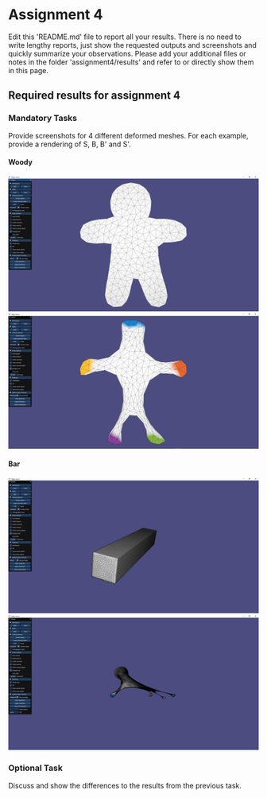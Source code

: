 # Assignment 4

Edit this 'README.md' file to report all your results. There is no need to write lengthy reports, just show the requested outputs and screenshots and quickly summarize your observations. Please add your additional files or notes in the folder 'assignment4/results' and refer to or directly show them in this page.

## Required results for assignment 4

### Mandatory Tasks

Provide screenshots for 4 different deformed meshes. For each example, provide a rendering of S, B, B' and S'.

#### Woody<br/>
![alt text](Results/Woody_S.PNG "Title")
![alt text](Results/Woody_B.PNG "Title")

#### Bar<br/>
![alt text](Results/Bar_S.PNG "Title")
![alt text](Results/Hand_B.PNG "Title")

### Optional Task

Discuss and show the differences to the results from the previous task. 
